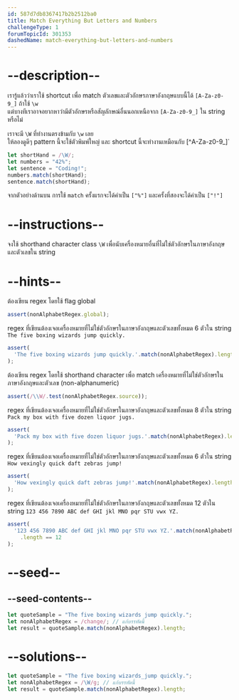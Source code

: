 ```yaml
---
id: 587d7db8367417b2b2512ba0
title: Match Everything But Letters and Numbers
challengeType: 1
forumTopicId: 301353
dashedName: match-everything-but-letters-and-numbers
---
```


# --description--

เรารู้แล้วว่าเราใช้ shortcut เพื่อ match ตัวเลขและตัวอักษรภาษาอังกฤษแบบนี้ได้ `[A-Za-z0-9_]` ถ้าใช้ `\w`  
แต่บางทีเราอาจอยากหาว่ามีตัวอักษรหรือสัญลักษณ์อื่นนอกเหนือจาก `[A-Za-z0-9_]` ใน string หรือไม่

เราจะมี `\W` ที่ทำงานตรงข้ามกับ `\w` เลย  
ให้ลองดูดีๆ pattern นี้จะใช้ตัวพิมพ์ใหญ่ และ shortcut นี้จะทำงานเหมือนกับ [^A-Za-z0-9_]`

```js
let shortHand = /\W/;
let numbers = "42%";
let sentence = "Coding!";
numbers.match(shortHand);
sentence.match(shortHand);
```

จากตัวอย่างด้านบน การใช้ `match` ครั้งแรกจะได้ค่าเป็น `["%"]` และครั้งที่สองจะได้ค่าเป็น `["!"]`

# --instructions--

จงใช้ shorthand character class `\W` เพื่อนับเครื่องหมายอื่นที่ไม่ใช่ตัวอักษรในภาษาอังกฤษและตัวเลขใน string

# --hints--

ต้องเขียน regex โดยใช้ flag global

```js
assert(nonAlphabetRegex.global);
```

regex ที่เขียนต้องเจอเครื่องหมายที่ไม่ใช่ตัวอักษรในภาษาอังกฤษและตัวเลขทั้งหมด 6 ตัวใน string `The five boxing wizards jump quickly.`

```js
assert(
  'The five boxing wizards jump quickly.'.match(nonAlphabetRegex).length == 6
);
```

ต้องเขียน regex โดยใช้ shorthand character เพื่อ match เครื่องหมายที่ไม่ใช่ตัวอักษรในภาษาอังกฤษและตัวเลข (non-alphanumeric)

```js
assert(/\\W/.test(nonAlphabetRegex.source));
```

regex ที่เขียนต้องเจอเครื่องหมายที่ไม่ใช่ตัวอักษรในภาษาอังกฤษและตัวเลขทั้งหมด 8 ตัวใน string `Pack my box with five dozen liquor jugs.`

```js
assert(
  'Pack my box with five dozen liquor jugs.'.match(nonAlphabetRegex).length == 8
);
```

regex ที่เขียนต้องเจอเครื่องหมายที่ไม่ใช่ตัวอักษรในภาษาอังกฤษและตัวเลขทั้งหมด 6 ตัวใน string `How vexingly quick daft zebras jump!`

```js
assert(
  'How vexingly quick daft zebras jump!'.match(nonAlphabetRegex).length == 6
);
```

regex ที่เขียนต้องเจอเครื่องหมายที่ไม่ใช่ตัวอักษรในภาษาอังกฤษและตัวเลขทั้งหมด 12 ตัวใน string `123 456 7890 ABC def GHI jkl MNO pqr STU vwx YZ.`

```js
assert(
  '123 456 7890 ABC def GHI jkl MNO pqr STU vwx YZ.'.match(nonAlphabetRegex)
    .length == 12
);
```

# --seed--

## --seed-contents--

```js
let quoteSample = "The five boxing wizards jump quickly.";
let nonAlphabetRegex = /change/; // แก้บรรทัดนี้
let result = quoteSample.match(nonAlphabetRegex).length;
```

# --solutions--

```js
let quoteSample = "The five boxing wizards_jump quickly.";
let nonAlphabetRegex = /\W/g; // แก้บรรทัดนี้
let result = quoteSample.match(nonAlphabetRegex).length;
```
